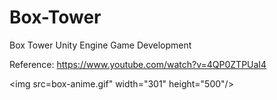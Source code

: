 # Box-Tower
 Box Tower Unity Engine Game Development

Reference: https://www.youtube.com/watch?v=4QP0ZTPUaI4

<img src=box-anime.gif" width="301" height="500"/>
